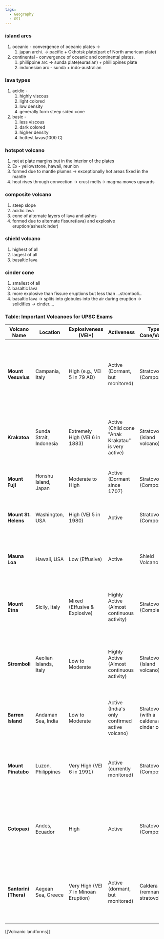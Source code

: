 ```yaml
---
tags:
  - Geography
  - GS1
---
```

### island arcs
1. oceanic - convergence of oceanic plates -> 
	1. japan archi. -> pacific + Okhotsk plate(part of North american plate)
2. continental - convergence of oceanic and continental plates.
	1. phillippine arc -> sunda plate(eurasian) + phillippines plate
	2. indonesian arc - sunda + indo-australian
### lava types
1. acidic -
	1. highly viscous
	2. light colored
	3. low density
	4. generally form steep sided cone
2. basic - 
	1. less viscous
	2. dark colored
	3. higher density
	4. hottest lavas(1000 C)
### hotspot volcano
1. not at plate margins but in the interior of the plates
2. Ex - yellowstone, hawaii, reunion
3. formed due to mantle plumes -> exceptionally hot areas fixed in the mantle
4. heat rises through convection -> crust melts-> magma moves upwards
### composite volcano
1. steep slope
2. acidic lava
3. cone of alternate layers of lava and ashes
4. formed due to alternate fissure(lava) and explosive eruption(ashes/cinder)
### shield volcano
1. highest of all
2. largest of all
3. basaltic lava

### cinder cone
1. smallest of all
2. basaltic lava
3. more explosive than fissure eruptions but less than ...stromboli...
4. basaltic lava -> splits into globules into the air during eruption -> solidifies -> cinder....

### **Table: Important Volcanoes for UPSC Exams**

| Volcano Name          | Location                | Explosiveness (VEI*)                 | Activeness                                         | Type of Cone/Volcano                           | Key Facts / Significance                                                                                              |
| --------------------- | ----------------------- | ------------------------------------ | -------------------------------------------------- | ---------------------------------------------- | --------------------------------------------------------------------------------------------------------------------- |
| **Mount Vesuvius**    | Campania, Italy         | High (e.g., VEI 5 in 79 AD)          | Active (Dormant, but monitored)                    | Stratovolcano (Composite)                      | Famously destroyed Pompeii and Herculaneum in 79 AD. Considered one of the most dangerous due to proximity to Naples. |
| **Krakatoa**          | Sunda Strait, Indonesia | Extremely High (VEI 6 in 1883)       | Active (Child cone "Anak Krakatau" is very active) | Stratovolcano (island volcano)                 | Catastrophic 1883 eruption, one of the loudest sounds ever heard, caused global tsunamis and climate cooling.         |
| **Mount Fuji**        | Honshu Island, Japan    | Moderate to High                     | Active (Dormant since 1707)                        | Stratovolcano (Composite)                      | Japan's highest peak, iconic symbol. Last erupted in 1707.                                                            |
| **Mount St. Helens**  | Washington, USA         | High (VEI 5 in 1980)                 | Active                                             | Stratovolcano (Composite)                      | Major eruption in 1980, known for its lateral blast and debris avalanche.                                             |
| **Mauna Loa**         | Hawaii, USA             | Low (Effusive)                       | Active                                             | Shield Volcano                                 | World's largest active volcano by volume. Characterized by gentle, effusive lava flows.                               |
| **Mount Etna**        | Sicily, Italy           | Mixed (Effusive & Explosive)         | Highly Active (Almost continuous activity)         | Stratovolcano (Complex)                        | Europe's most active volcano. Exhibits varied eruptive styles, from gentle lava flows to explosive eruptions.         |
| **Stromboli**         | Aeolian Islands, Italy  | Low to Moderate                      | Highly Active (Almost continuous activity)         | Stratovolcano (Island volcano)                 | Known as the "Lighthouse of the Mediterranean" due to frequent, mild, incandescent eruptions (Strombolian activity).  |
| **Barren Island**     | Andaman Sea, India      | Low to Moderate                      | Active (India's only confirmed active volcano)     | Stratovolcano (with a caldera and cinder cone) | Part of the Indian subcontinent, located on an oceanic crust. Recent minor activity.                                  |
| **Mount Pinatubo**    | Luzon, Philippines      | Very High (VEI 6 in 1991)            | Active (currently monitored)                       | Stratovolcano (Composite)                      | 1991 eruption was the second-largest terrestrial eruption of the 20th century, caused significant global cooling.     |
| **Cotopaxi**          | Andes, Ecuador          | High                                 | Active                                             | Stratovolcano (Composite)                      | One of the world's highest active volcanoes. Known for potential for large lahars (mudflows) from melting glaciers.   |
| **Santorini (Thera)** | Aegean Sea, Greece      | Very High (VEI 7 in Minoan Eruption) | Active (dormant, but monitored)                    | Caldera (remnant of a stratovolcano)           | Site of the massive Minoan eruption (around 1600 BCE), which significantly impacted the Minoan civilization.          |
[[Volcanic landforms]]